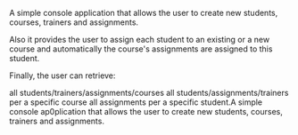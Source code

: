 A simple console application that allows the user to create new students, courses, trainers and assignments.

Also it provides the user to assign each student to an existing or a new course and automatically the course's
assignments are assigned to this student.

Finally, the user can retrieve:

all students/trainers/assignments/courses
all students/assignments/trainers per a specific course
all assignments per a specific student.A simple console ap0plication that allows the user to create new students, courses, trainers and assignments.


